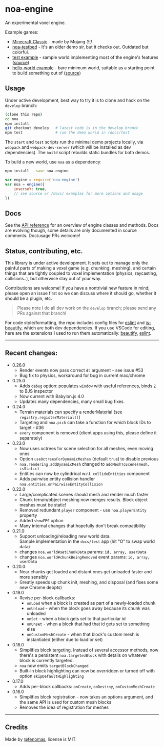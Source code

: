 
# noa-engine

An experimental voxel engine.

Example games:
 * [Minecraft Classic](https://classic.minecraft.net/) - made by Mojang *(!!)*
 * [noa-testbed](https://andyhall.github.io/noa-testbed/) - It's an older demo sir, but it checks out. Outdated but colorful.
 * [test example](https://andyhall.github.io/noa/test/) - sample world implementing most of the engine's features ([source](/docs/test))
 * [hello-world example](https://andyhall.github.io/noa/hello-world/) - bare minimum world, suitable as a starting point to build something out of ([source](/docs/hello-world))


## Usage

Under active development, best way to try it is to clone and hack on the `develop` branch:

```sh
(clone this repo)
cd noa
npm install
git checkout develop   # latest code is in the develop branch
npm test               # run the demo world in /docs/test
```

The `start` and `test` scripts run the minimal demo projects locally, via `webpack` and `webpack-dev-server` (which will be installed as dev dependencies). The `build` script rebuilds static bundles for both demos.

To build a new world, use `noa` as a dependency:

```sh
npm install --save noa-engine
```

```js
var engine = require('noa-engine')
var noa = engine({
    inverseY: true,
    // see source or /docs/ examples for more options and usage
})
```

## Docs

See the [API reference](API.md) for an overview of engine classes and methods.
Docs are evolving though, some details are only documented in source comments.
Doc/usage PRs welcome!


## Status, contributing, etc.

This library is under active development. 
It sets out to manage only the painful parts of making a voxel game 
(e.g. chunking, meshing), and certain things that are 
tightly coupled to voxel implementation (physics, raycasting, collisions..), 
but otherwise stay out of your way.

Contributions are welcome! If you have a nontrivial new feature in mind, 
please open an issue first so we can discuss where it should go, 
whether it should be a plugin, etc.

> Please note I do all dev work on the `develop` branch; please send any PRs against that branch!

For code style/formatting, the repo includes config files for [eslint](https://eslint.org/) and [js-beautify](https://github.com/beautify-web/js-beautify), which are both dev dependencies. If you use VSCode for editing, here are the extensions I used to run them automatically: [beautify](https://marketplace.visualstudio.com/items?itemName=HookyQR.beautify), [eslint](https://marketplace.visualstudio.com/items?itemName=dbaeumer.vscode-eslint).


----

## Recent changes:

 * 0.26.0
   * Render events now pass correct `dt` argument - see issue #53
   * Bug fix to physics, workaround for bug in current mac/chrome
 * 0.25.0
   * Adds `debug` option: populates `window` with useful references, binds `Z` to BJS inspector
   * Now current with Babylon.js 4.0
   * Updates many dependencies, many small bug fixes.
 * 0.24.0
   * Terrain materials can specify a renderMaterial (see `registry.registerMaterial()`)
   * Targeting and `noa.pick` can take a function for which block IDs to target - #36
   * `every` component is removed (client apps using this, please define it separately)
 * 0.23.0
   * Now uses octrees for scene selection for all meshes, even moving ones
   * Option `useOctreesForDynamicMeshes` (default `true`) to disable previous
   * `noa.rendering.addDynamicMesh` changed to `addMeshToScene(mesh, isStatic)`
   * Entities can now be cylindrical w.r.t. `collideEntities` component
   * Adds pairwise entity collision handler `noa.entities.onPairwiseEntityCollision`
 * 0.22.0
   * Large/complicated scenes should mesh and render much faster
   * Chunk terrain/object meshing now merges results. Block object meshes must be static!
   * Removed redundant `player` component - use `noa.playerEntity` property
   * Added `showFPS` option
   * Many internal changes that hopefully don't break compatibility
 * 0.21.0
   * Support unloading/reloading new world data.  
     Sample implementation in the `docs/test` app (hit "O" to swap world data)
   * changes `noa.world#setChunkData` params: `id, array, userData`
   * changes `noa.world#chunkBeingRemoved` event params: `id, array, userData`
 * 0.20.0
   * Near chunks get loaded and distant ones get unloaded faster and more sensibly
   * Greatly speeds up chunk init, meshing, and disposal (and fixes some new Chrome deopts)
 * 0.19.0
   * Revise per-block callbacks:
     * `onLoad` when a block is created as part of a newly-loaded chunk  
     * `onUnload` - when the block goes away because its chunk was unloaded
     * `onSet` - when a block gets set to that particular id
     * `onUnset` - when a block that had that id gets set to something else
     * `onCustomMeshCreate` - when that block's custom mesh is instantiated (either due to load or set)
 * 0.18.0
   * Simplifies block targeting. Instead of several accessor methods, now there's a persistent `noa.targetedBlock` with details on whatever block is currently targeted.
   * `noa` now emits `targetBlockChanged`
   * Built-in block highlighting can now be overridden or turned off with option `skipDefaultHighlighting`
 * 0.17.0
   * Adds per-block callbacks: `onCreate`, `onDestroy`, `onCustomMeshCreate`
 * 0.16.0
   * Simplifies block registration - now takes an options argument, and the same API is used for custom mesh blocks
   * Removes the idea of registration for meshes

----

## Credits

Made by [@fenomas](https://twitter.com/fenomas), license is MIT.


